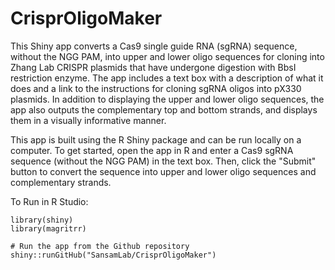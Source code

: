 # CrisprOligoMaker
This Shiny app converts a Cas9 single guide RNA (sgRNA) sequence, without the NGG PAM, into upper and lower oligo sequences for cloning into Zhang Lab CRISPR plasmids that have undergone digestion with BbsI restriction enzyme. The app includes a text box with a description of what it does and a link to the instructions for cloning sgRNA oligos into pX330 plasmids. In addition to displaying the upper and lower oligo sequences, the app also outputs the complementary top and bottom strands, and displays them in a visually informative manner.

This app is built using the R Shiny package and can be run locally on a computer. To get started, open the app in R and enter a Cas9 sgRNA sequence (without the NGG PAM) in the text box. Then, click the "Submit" button to convert the sequence into upper and lower oligo sequences and complementary strands.

To Run in R Studio:
```
library(shiny)
library(magritrr)

# Run the app from the Github repository
shiny::runGitHub("SansamLab/CrisprOligoMaker")
```
